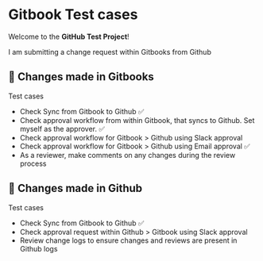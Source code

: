 # Gitbook Test cases

Welcome to the **GitHub Test Project**!&#x20;

I am submitting a change request within Gitbooks from Github

## &#x20;🧪  Changes made in Gitbooks

Test cases

* Check Sync from Gitbook to Github ✅
* Check approval workflow from within Gitbook, that syncs to Github. Set myself as the approver. ✅
* Check approval workflow for Gitbook > Github using Slack approval
* Check approval workflow for Gitbook > Github using Email approval ✅
* As a reviewer, make comments on any changes during the review process

## 🧪  Changes made in Github

Test cases

* Check Sync from Gitbook to Github ✅
* Check approval request within Github > Gitbook using Slack approval
* Review change logs to ensure changes and reviews are present in Github logs

